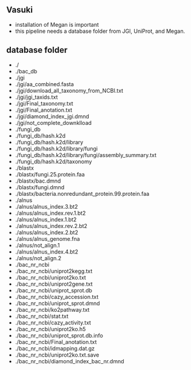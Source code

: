 ## Vasuki
- installation of Megan is important
- this pipeline needs a database folder from JGI, UniProt, and Megan.

## database folder 
 - ./
- ./bac_db
- ./jgi
- ./jgi/aa_combined.fasta
- ./jgi/download_all_taxonomy_from_NCBI.txt
- ./jgi/jgi_taxids.txt
- ./jgi/Final_taxonomy.txt
- ./jgi/Final_anotation.txt
- ./jgi/diamond_index_jgi.dmnd
- ./jgi/not_complete_downklload
- ./fungi_db
- ./fungi_db/hash.k2d
- ./fungi_db/hash.k2d/library
- ./fungi_db/hash.k2d/library/fungi
- ./fungi_db/hash.k2d/library/fungi/assembly_summary.txt
- ./fungi_db/hash.k2d/taxonomy
- ./blastx
- ./blastx/fungi.25.protein.faa
- ./blastx/bac.dmnd
- ./blastx/fungi.dmnd
- ./blastx/bacteria.nonredundant_protein.99.protein.faa
- ./alnus
- ./alnus/alnus_index.3.bt2
- ./alnus/alnus_index.rev.1.bt2
- ./alnus/alnus_index.1.bt2
- ./alnus/alnus_index.rev.2.bt2
- ./alnus/alnus_index.2.bt2
- ./alnus/alnus_genome.fna
- ./alnus/not_align.1
- ./alnus/alnus_index.4.bt2
- ./alnus/not_align.2
- ./bac_nr_ncbi
- ./bac_nr_ncbi/uniprot2kegg.txt
- ./bac_nr_ncbi/uniprot2ko.txt
- ./bac_nr_ncbi/uniprot2gene.txt
- ./bac_nr_ncbi/uniprot_sprot.db
- ./bac_nr_ncbi/cazy_accession.txt
- ./bac_nr_ncbi/uniprot_sprot.dmnd
- ./bac_nr_ncbi/ko2pathway.txt
- ./bac_nr_ncbi/stat.txt
- ./bac_nr_ncbi/cazy_activity.txt
- ./bac_nr_ncbi/uniprot2ko.h5
- ./bac_nr_ncbi/uniprot_sprot.db.info
- ./bac_nr_ncbi/Final_anotation.txt
- ./bac_nr_ncbi/idmapping.dat.gz
- ./bac_nr_ncbi/uniprot2ko.txt.save
- ./bac_nr_ncbi/diamond_index_bac_nr.dmnd
